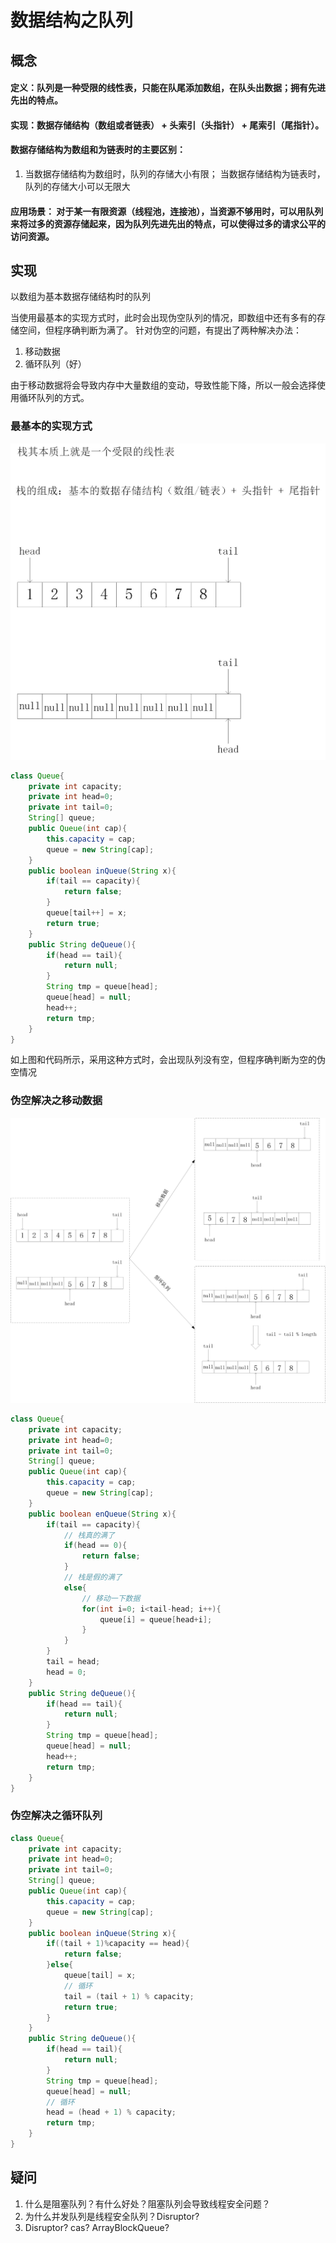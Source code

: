# 数据结构之队列
## 概念
#### 定义：队列是一种受限的线性表，只能在队尾添加数组，在队头出数据；拥有先进先出的特点。

#### 实现：数据存储结构（数组或者链表） + 头索引（头指针） + 尾索引（尾指针）。

#### 数据存储结构为数组和为链表时的主要区别：
1. 当数据存储结构为数组时，队列的存储大小有限； 当数据存储结构为链表时，队列的存储大小可以无限大

#### 应用场景： 对于某一有限资源（线程池，连接池），当资源不够用时，可以用队列来将过多的资源存储起来，因为队列先进先出的特点，可以使得过多的请求公平的访问资源。

## 实现
以数组为基本数据存储结构时的队列

当使用最基本的实现方式时，此时会出现伪空队列的情况，即数组中还有多有的存储空间，但程序确判断为满了。 针对伪空的问题，有提出了两种解决办法：
1. 移动数据
2. 循环队列（好）

由于移动数据将会导致内存中大量数组的变动，导致性能下降，所以一般会选择使用循环队列的方式。

### 最基本的实现方式
![avatar](../pictures/queue/1.jpg)

```java
class Queue{
    private int capacity;
    private int head=0;
    private int tail=0;
    String[] queue;
    public Queue(int cap){
        this.capacity = cap;
        queue = new String[cap];
    }
    public boolean inQueue(String x){
        if(tail == capacity){
            return false;
        }
        queue[tail++] = x;
        return true;
    }
    public String deQueue(){
        if(head == tail){
            return null;
        }
        String tmp = queue[head];
        queue[head] = null;
        head++;
        return tmp;
    }
}
```
如上图和代码所示，采用这种方式时，会出现队列没有空，但程序确判断为空的伪空情况
### 伪空解决之移动数据
![avatar](../pictures/queue/2.jpg)
```java
class Queue{
    private int capacity;
    private int head=0;
    private int tail=0;
    String[] queue;
    public Queue(int cap){
        this.capacity = cap;
        queue = new String[cap];
    }
    public boolean enQueue(String x){
        if(tail == capacity){
            // 栈真的满了
            if(head == 0){
                return false;
            }
            // 栈是假的满了
            else{
                // 移动一下数据
                for(int i=0; i<tail-head; i++){
                    queue[i] = queue[head+i];
                }
            }
        }
        tail = head;
        head = 0;
    }
    public String deQueue(){
        if(head == tail){
            return null;
        }
        String tmp = queue[head];
        queue[head] = null;
        head++;
        return tmp;
    }
}
```

### 伪空解决之循环队列
```java
class Queue{
    private int capacity;
    private int head=0;
    private int tail=0;
    String[] queue;
    public Queue(int cap){
        this.capacity = cap;
        queue = new String[cap];
    }
    public boolean inQueue(String x){
        if((tail + 1)%capacity == head){
            return false;
        }else{
            queue[tail] = x;
            // 循环
            tail = (tail + 1) % capacity;
            return true;
        }
    }
    public String deQueue(){
        if(head == tail){
            return null;
        }
        String tmp = queue[head];
        queue[head] = null;
        // 循环
        head = (head + 1) % capacity;
        return tmp;
    }
}
```


## 疑问
1. 什么是阻塞队列？有什么好处？阻塞队列会导致线程安全问题？
2. 为什么并发队列是线程安全队列？Disruptor?
3. Disruptor? cas? ArrayBlockQueue?